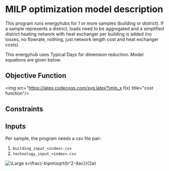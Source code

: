 # MILP optimization model description
This program runs energyhubs for 1 or more samples (building or district). If a sample represents a district, loads need to be aggregated and a simplified district heating network with heat exchanger per building is added (no losses, no flowrate, nothing, just network length cost and heat exchanger costs).

This energyhub uses Typical Days for dimension reduction. Model equations are given below.

## Objective Function
<img src="https://latex.codecogs.com/svg.latex?\min_x f(x) title="cost function"/>

## Constraints

## Inputs
Per sample, the program needs a csv file pair:
1. `building_input_<index>.csv`
2. `technology_input_<index>.csv`

<img src="https://latex.codecogs.com/svg.latex?\Large&space;x=\frac{-b\pm\sqrt{b^2-4ac}}{2a}" title="\Large x=\frac{-b\pm\sqrt{b^2-4ac}}{2a}" />
